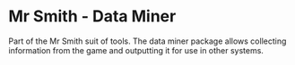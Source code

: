 # Mr Smith - Data Miner 

Part of the Mr Smith suit of tools. The data miner package allows collecting information from the game and outputting it for use in other systems.
